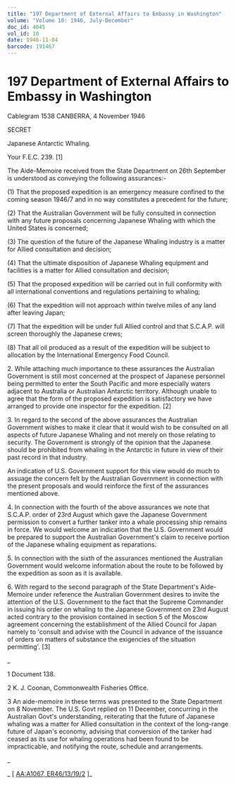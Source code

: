 ```yaml
---
title: "197 Department of External Affairs to Embassy in Washington"
volume: "Volume 10: 1946, July-December"
doc_id: 4045
vol_id: 10
date: 1946-11-04
barcode: 191467
---
```


# 197 Department of External Affairs to Embassy in Washington

Cablegram 1538 CANBERRA, 4 November 1946

SECRET

Japanese Antarctic Whaling.

Your F.E.C. 239. [1]

The Aide-Memoire received from the State Department on 26th September is understood as conveying the following assurances:-

(1) That the proposed expedition is an emergency measure confined to the coming season 1946/7 and in no way constitutes a precedent for the future;

(2) That the Australian Government will be fully consulted in connection with any future proposals concerning Japanese Whaling with which the United States is concerned;

(3) The question of the future of the Japanese Whaling industry is a matter for Allied consultation and decision;

(4) That the ultimate disposition of Japanese Whaling equipment and facilities is a matter for Allied consultation and decision;

(5) That the proposed expedition will be carried out in full conformity with all international conventions and regulations pertaining to whaling;

(6) That the expedition will not approach within twelve miles of any land after leaving Japan;

(7) That the expedition will be under full Allied control and that S.C.A.P. will screen thoroughly the Japanese crews;

(8) That all oil produced as a result of the expedition will be subject to allocation by the International Emergency Food Council.

2\. While attaching much importance to these assurances the Australian Government is still most concerned at the prospect of Japanese personnel being permitted to enter the South Pacific and more especially waters adjacent to Australia or Australian Antarctic territory. Although unable to agree that the form of the proposed expedition is satisfactory we have arranged to provide one inspector for the expedition. [2]

3\. In regard to the second of the above assurances the Australian Government wishes to make it clear that it would wish to be consulted on all aspects of future Japanese Whaling and not merely on those relating to security. The Government is strongly of the opinion that the Japanese should be prohibited from whaling in the Antarctic in future in view of their past record in that industry.

An indication of U.S. Government support for this view would do much to assuage the concern felt by the Australian Government in connection with the present proposals and would reinforce the first of the assurances mentioned above.

4\. In connection with the fourth of the above assurances we note that S.C.A.P. order of 23rd August which gave the Japanese Government permission to convert a further tanker into a whale processing ship remains in force. We would welcome an indication that the U.S. Government would be prepared to support the Australian Government's claim to receive portion of the Japanese whaling equipment as reparations.

5\. In connection with the sixth of the assurances mentioned the Australian Government would welcome information about the route to be followed by the expedition as soon as it is available.

6\. With regard to the second paragraph of the State Department's Aide-Memoire under reference the Australian Government desires to invite the attention of the U.S. Government to the fact that the Supreme Commander in issuing his order on whaling to the Japanese Government on 23rd August acted contrary to the provision contained in section 5 of the Moscow agreement concerning the establishment of the Allied Council for Japan namely to 'consult and advise with the Council in advance of the issuance of orders on matters of substance the exigencies of the situation permitting'. [3]

_

1 Document 138.

2 K. J. Coonan, Commonwealth Fisheries Office.

3 An aide-memoire in these terms was presented to the State Department on 8 November. The U.S. Govt replied on 11 December, concurring in the Australian Govt's understanding, reiterating that the future of Japanese whaling was a matter for Allied consultation in the context of the long-range future of Japan's economy, advising that conversion of the tanker had ceased as its use for whaling operations had been found to be impracticable, and notifying the route, schedule and arrangements.

_

_ [ [AA:A1067, ER46/13/19/2](http://www.naa.gov.au/cgi-bin/Search?O=I&Number=191467) ]_
